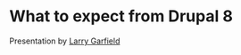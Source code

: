What to expect from Drupal 8
===================

Presentation by [Larry Garfield](http://www.garfieldtech.com)

